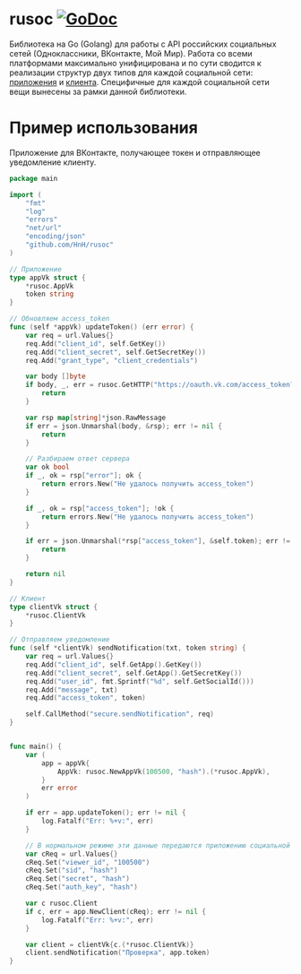 # rusoc [![GoDoc](https://godoc.org/github.com/HnH/rusoc?status.svg)](https://godoc.org/github.com/HnH/rusoc)

Библиотека на Go (Golang) для работы с API российских социальных сетей (Одноклассники, ВКонтакте, Мой Мир). Работа со всеми платформами максимально унифицирована и по сути сводится к реализации структур двух типов для каждой социальной сети: [приложения](http://godoc.org/github.com/HnH/rusoc#App) и [клиента](http://godoc.org/github.com/HnH/rusoc#Client). Специфичные для каждой социальной сети вещи вынесены за рамки данной библиотеки.

# Пример использования

Приложение для ВКонтакте, получающее токен и отправляющее уведомление клиенту.

```go
package main

import (
	"fmt"
	"log"
	"errors"
	"net/url"
	"encoding/json"
	"github.com/HnH/rusoc"
)

// Приложение
type appVk struct {
	*rusoc.AppVk
	token string
}

// Обновляем access_token
func (self *appVk) updateToken() (err error) {
	var req = url.Values{}
	req.Add("client_id", self.GetKey())
	req.Add("client_secret", self.GetSecretKey())
	req.Add("grant_type", "client_credentials")

	var body []byte
	if body, _, err = rusoc.GetHTTP("https://oauth.vk.com/access_token?" + req.Encode()); err != nil {
		return
	}

	var rsp map[string]*json.RawMessage
	if err = json.Unmarshal(body, &rsp); err != nil {
		return
	}

	// Разбираем ответ сервера
	var ok bool
	if _, ok = rsp["error"]; ok {
		return errors.New("Не удалось получить access_token")
	}

	if _, ok = rsp["access_token"]; !ok {
		return errors.New("Не удалось получить access_token")
	}

	if err = json.Unmarshal(*rsp["access_token"], &self.token); err != nil {
		return
	}

	return nil
}

// Клиент
type clientVk struct {
	*rusoc.ClientVk
}

// Отправляем уведомление
func (self *clientVk) sendNotification(txt, token string) {
	var req = url.Values{}
	req.Add("client_id", self.GetApp().GetKey())
	req.Add("client_secret", self.GetApp().GetSecretKey())
	req.Add("user_id", fmt.Sprintf("%d", self.GetSocialId()))
	req.Add("message", txt)
	req.Add("access_token", token)

	self.CallMethod("secure.sendNotification", req)
}


func main() {
	var (
		app = appVk{
			AppVk: rusoc.NewAppVk(100500, "hash").(*rusoc.AppVk),
		}
		err error
	)

	if err = app.updateToken(); err != nil {
		log.Fatalf("Err: %+v:", err)
	}

	// В нормальном режиме эти данные передаются приложению социальной сетью
	var cReq = url.Values{}
	cReq.Set("viewer_id", "100500")
	cReq.Set("sid", "hash")
	cReq.Set("secret", "hash")
	cReq.Set("auth_key", "hash")

	var c rusoc.Client
	if c, err = app.NewClient(cReq); err != nil {
		log.Fatalf("Err: %+v:", err)
	}

	var client = clientVk{c.(*rusoc.ClientVk)}
	client.sendNotification("Проверка", app.token)
}
```
